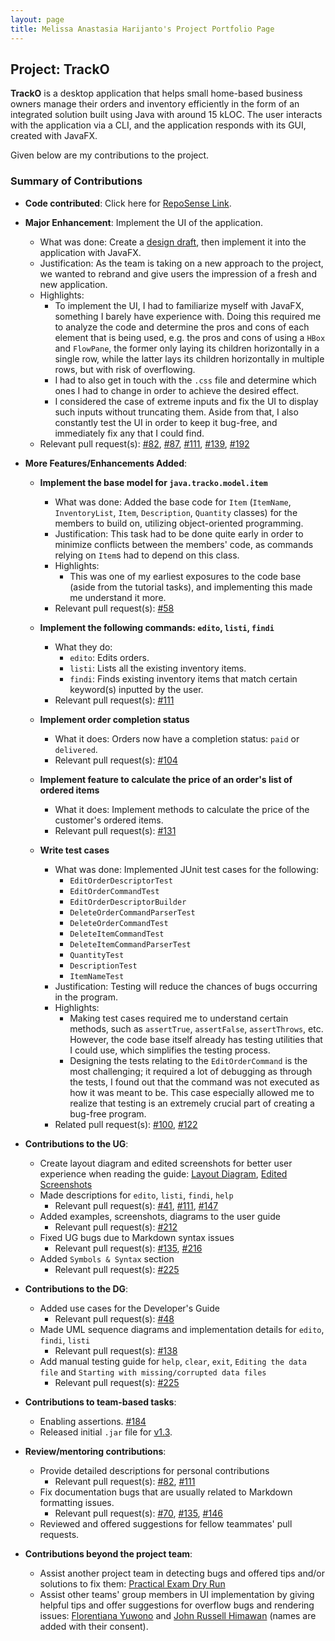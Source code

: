 ```yaml
---
layout: page
title: Melissa Anastasia Harijanto's Project Portfolio Page
---
```


## Project: TrackO

**TrackO** is a desktop application that helps small home-based business owners manage their orders and inventory
efficiently in the form of an integrated solution built using Java with around 15 kLOC. The user interacts with the
application via a CLI, and the application responds with its GUI, created with JavaFX.

Given below are my contributions to the project.

### Summary of Contributions

  - **Code contributed**: Click here for
    [RepoSense Link](https://nus-cs2103-ay2223s1.github.io/tp-dashboard/?search=melissaharijanto&breakdown=true).

  - **Major Enhancement**: Implement the UI of the application.
    - What was done: Create a [design draft](https://www.figma.com/file/h6iechtBx1GaeJ6kKeqadb/CS2103T-UI-Design?node-id=0%3A1),
    then implement it into the application with JavaFX.
    - Justification: As the team is taking on a new approach to the project, we wanted to rebrand and give users the
    impression of a fresh and new application.
    - Highlights:
      - To implement the UI, I had to familiarize myself with JavaFX, something I barely have experience with. Doing
      this required me to analyze the code and determine the pros and cons of each element that is being used, e.g. the
      pros and cons of using a `HBox` and `FlowPane`, the former only laying its children horizontally in a single row,
      while the latter lays its children horizontally in multiple rows, but with risk of overflowing.
      - I had to also get in touch with the `.css` file and determine which ones I had to change in order to achieve
      the desired effect.
      - I considered the case of extreme inputs and fix the UI to display such inputs without truncating them.
      Aside from that, I also constantly test the UI in order to keep it bug-free, and immediately fix any that I could
      find.
    - Relevant pull request(s): [#82](https://github.com/AY2223S1-CS2103T-W15-3/tp/pull/82),
    [#87](https://github.com/AY2223S1-CS2103T-W15-3/tp/pull/87),
    [#111](https://github.com/AY2223S1-CS2103T-W15-3/tp/pull/111),
    [#139](https://github.com/AY2223S1-CS2103T-W15-3/tp/pull/139),
    [#192](https://github.com/AY2223S1-CS2103T-W15-3/tp/pull/192)

  - **More Features/Enhancements Added**:
    - **Implement the base model for `java.tracko.model.item`**
      - What was done: Added the base code for `Item` (`ItemName`, `InventoryList`, `Item`, `Description`, `Quantity`
      classes) for the members to build on, utilizing object-oriented programming.
      - Justification: This task had to be done quite early in order to minimize conflicts between the members' code, as
      commands relying on `Item`s had to depend on this class.
      - Highlights:
        - This was one of my earliest exposures to the code base (aside from the tutorial tasks), and implementing this
        made me understand it more.
      - Relevant pull request(s): [#58](https://github.com/AY2223S1-CS2103T-W15-3/tp/pull/58)

    - **Implement the following commands: `edito`, `listi`, `findi`**
      - What they do:
        - `edito`: Edits orders.
        - `listi`: Lists all the existing inventory items.
        - `findi`: Finds existing inventory items that match certain keyword(s) inputted by the user.
      - Relevant pull request(s): [#111](https://github.com/AY2223S1-CS2103T-W15-3/tp/pull/111)

    - **Implement order completion status**
      - What it does: Orders now have a completion status: `paid` or `delivered`.
      - Relevant pull request(s): [#104](https://github.com/AY2223S1-CS2103T-W15-3/tp/pull/104)

    - **Implement feature to calculate the price of an order's list of ordered items**
      - What it does: Implement methods to calculate the price of the customer's ordered items.
      - Relevant pull request(s): [#131](https://github.com/AY2223S1-CS2103T-W15-3/tp/pull/131)

    - **Write test cases**
      - What was done: Implemented JUnit test cases for the following:
        - `EditOrderDescriptorTest`
        - `EditOrderCommandTest`
        - `EditOrderDescriptorBuilder`
        - `DeleteOrderCommandParserTest`
        - `DeleteOrderCommandTest`
        - `DeleteItemCommandTest`
        - `DeleteItemCommandParserTest`
        - `QuantityTest`
        - `DescriptionTest`
        - `ItemNameTest`
      - Justification: Testing will reduce the chances of bugs occurring in the program.
      - Highlights:
        - Making test cases required me to understand certain methods, such as `assertTrue`, `assertFalse`,
        `assertThrows`, etc. However, the code base itself already has testing utilities that I could use, which
        simplifies the testing process.
        - Designing the tests relating to the `EditOrderCommand` is the most challenging; it required a lot of
        debugging as through the tests, I found out that the command was not executed as how it was meant to be.
        This case especially allowed me to realize that testing is an extremely crucial part of creating a
        bug-free program.
      - Related pull request(s): [#100](https://github.com/AY2223S1-CS2103T-W15-3/tp/pull/100),
      [#122](https://github.com/AY2223S1-CS2103T-W15-3/tp/pull/122)

  - **Contributions to the UG**:
    - Create layout diagram and edited screenshots for better user experience when reading the guide:
    [Layout Diagram](https://www.canva.com/design/DAFQsG7iwNQ/AF7s8u5uq8cre-kX4JItmw/view?utm_content=DAFQsG7iwNQ&utm_campaign=designshare&utm_medium=link&utm_source=homepage_design_menu),
    [Edited Screenshots](https://www.canva.com/design/DAFQu54YdXA/ROaBm0rcWfeOKzEzCdlPNQ/view?utm_content=DAFQu54YdXA&utm_campaign=designshare&utm_medium=link&utm_source=homepage_design_menu)
    - Made descriptions for `edito`, `listi`, `findi`, `help`
      - Relevant pull request(s): [#41](https://github.com/AY2223S1-CS2103T-W15-3/tp/pull/41),
      [#111](https://github.com/AY2223S1-CS2103T-W15-3/tp/pull/111/files),
      [#147](https://github.com/AY2223S1-CS2103T-W15-3/tp/pull/147)
    - Added examples, screenshots, diagrams to the user guide
      - Relevant pull request(s): [#212](https://github.com/AY2223S1-CS2103T-W15-3/tp/pull/212)
    - Fixed UG bugs due to Markdown syntax issues
      - Relevant pull request(s): [#135](https://github.com/AY2223S1-CS2103T-W15-3/tp/pull/135), 
      [#216](https://github.com/AY2223S1-CS2103T-W15-3/tp/pull/216)
    - Added `Symbols & Syntax` section
      - Relevant pull request(s): [#225](https://github.com/AY2223S1-CS2103T-W15-3/tp/pull/225)

  - **Contributions to the DG**:
    - Added use cases for the Developer's Guide
      - Relevant pull request(s): [#48](https://github.com/AY2223S1-CS2103T-W15-3/tp/pull/48)
    - Made UML sequence diagrams and implementation details for `edito`, `findi`, `listi`
      - Relevant pull request(s): [#138](https://github.com/AY2223S1-CS2103T-W15-3/tp/pull/138)
    - Add manual testing guide for `help`, `clear`, `exit`, `Editing the data file` and `Starting with missing/corrupted data files`
      - Relevant pull request(s): [#225](https://github.com/AY2223S1-CS2103T-W15-3/tp/pull/225)

  - **Contributions to team-based tasks**:
    - Enabling assertions. [#184](https://github.com/AY2223S1-CS2103T-W15-3/tp/pull/104)
    - Released initial `.jar` file for [v1.3](https://github.com/AY2223S1-CS2103T-W15-3/tp/releases/tag/v0.2).

  - **Review/mentoring contributions**:
    - Provide detailed descriptions for personal contributions
      - Relevant pull request(s): [#82](https://github.com/AY2223S1-CS2103T-W15-3/tp/pull/82),
      [#111](https://github.com/AY2223S1-CS2103T-W15-3/tp/pull/111)
    - Fix documentation bugs that are usually related to Markdown formatting issues.
      - Relevant pull request(s): [#70](https://github.com/AY2223S1-CS2103T-W15-3/tp/pull/70),
      [#135](https://github.com/AY2223S1-CS2103T-W15-3/tp/pull/135),
      [#146](https://github.com/AY2223S1-CS2103T-W15-3/tp/pull/146)
    - Reviewed and offered suggestions for fellow teammates' pull requests.

  - **Contributions beyond the project team**:
    - Assist another project team in detecting bugs and offered tips and/or solutions to fix them:
    [Practical Exam Dry Run](https://github.com/melissaharijanto/ped/issues)
    - Assist other teams' group members in UI implementation by giving helpful tips and offer
    suggestions for overflow bugs and rendering issues:
    [Florentiana Yuwono](https://github.com/florentianayuwono) and
    [John Russell Himawan](https://github.com/johnrhimawan) (names are added with their consent).

